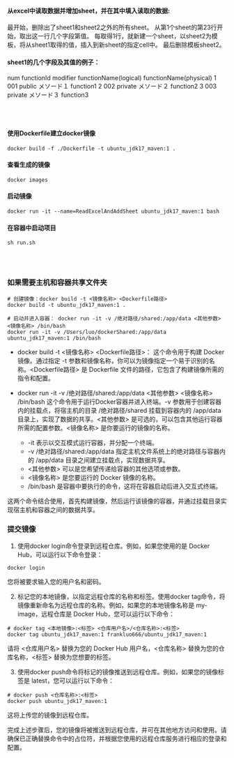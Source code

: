 ####  从excel中读取数据并增加sheet，并在其中填入读取的数据:

 最开始，删除出了sheet1和sheet2之外的所有sheet。
 从第1个sheet的第23行开始，取出这一行几个字段第值。
 每取得1行，就新建一个sheet，以sheet2为模板，将从sheet1取得的值，插入到新sheet的指定cell中。
 最后删除模板sheet2。

####  sheet1的几个字段及其值的例子：
 num	functionId	modifier	functionName(logical)	functionName(physical)
 1	001	public	メソード１	function1
 2	002	private	メソード２	function2
 3	003	private	メソード３	function3


<br/><br/>

#### 使用Dockerfile建立docker镜像
```shell
docker build -f ./Dockerfile -t ubuntu_jdk17_maven:1 .
```
#### 查看生成的镜像
```shell
docker images
```

#### 启动镜像
```shell
docker run -it --name=ReadExcelAndAddSheet ubuntu_jdk17_maven:1 bash
```

#### 在容器中启动项目
```shell
sh run.sh
```

<br/><br/>

### 如果需要主机和容器共享文件夹
```shell
# 创建镜像：docker build -t <镜像名称> <Dockerfile路径>
docker build -t ubuntu_jdk17_maven:1 .

# 启动并进入容器： docker run -it -v /绝对路径/shared:/app/data <其他参数> <镜像名称> /bin/bash
docker run -it -v /Users/luo/dockerShared:/app/data ubuntu_jdk17_maven:1 /bin/bash
```
- docker build -t <镜像名称> <Dockerfile路径>：
这个命令用于构建 Docker 镜像。通过指定 -t 参数和镜像名称，你可以为镜像指定一个易于识别的名称。<Dockerfile路径> 是 Dockerfile 文件的路径，它包含了构建镜像所需的指令和配置。

- docker run -it -v /绝对路径/shared:/app/data <其他参数> <镜像名称> /bin/bash
这个命令用于运行Docker容器并进入终端。-v 参数用于创建容器内的挂载点，将宿主机的目录 /绝对路径/shared 挂载到容器内的 /app/data 目录上，实现了数据的共享。<其他参数> 是可选的，可以包含其他运行容器所需的配置参数。<镜像名称> 是你要运行的镜像的名称。
  - -it 表示以交互模式运行容器，并分配一个终端。
  - -v /绝对路径/shared:/app/data 指定主机文件系统上的绝对路径与容器内的 /app/data 目录之间建立挂载点，实现数据共享。
  - <其他参数> 可以是您希望传递给容器的其他选项或参数。
  - <镜像名称> 是您要运行的 Docker 镜像的名称。
  - /bin/bash 是容器中要执行的命令，这将在容器启动后进入交互式终端。


这两个命令结合使用，首先构建镜像，然后运行该镜像的容器，并通过挂载目录实现宿主机和容器之间的数据共享。


### 提交镜像
1. 使用docker login命令登录到远程仓库。例如，如果您使用的是 Docker Hub，可以运行以下命令登录：
```shell
docker login
```
您将被要求输入您的用户名和密码。

2. 标记您的本地镜像，以指定远程仓库的名称和标签。使用docker tag命令，将镜像重新命名为远程仓库的名称。例如，如果您的本地镜像名称是 my-image，远程仓库是 Docker Hub，您可以运行以下命令：
```shell
# docker tag <本地镜像>:<标签> <仓库用户名>/<仓库名称>:<标签>
docker tag ubuntu_jdk17_maven:1 frankluo666/ubuntu_jdk17_maven:1
```
请将 <仓库用户名> 替换为您的 Docker Hub 用户名，<仓库名称> 替换为您的仓库名称，<标签> 替换为您想要的标签。

3. 使用docker push命令将标记的镜像推送到远程仓库。例如，如果您的镜像标签是 latest，您可以运行以下命令：
```shell
# docker push <仓库名称>:<标签>
docker push ubuntu_jdk17_maven:1
```
这将上传您的镜像到远程仓库。

完成上述步骤后，您的镜像将被推送到远程仓库，并可在其他地方访问和使用。请确保已正确替换命令中的占位符，并根据您使用的远程仓库服务进行相应的登录和配置。


